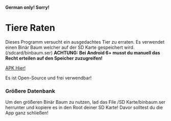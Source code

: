 **German only! Sorry!**

# Tiere Raten
Dieses Programm versucht ein ausgedachtes Tier zu erraten.
Es verwendet einen Binär Baum welcher auf der SD Karte gespeichert wird. (/sdcard/binbaum.ser)
**ACHTUNG: Bei Android 6+ musst du manuell das Recht erteilen auf den Speicher zuzugreifen!**

[APK Hier!](https://github.com/timia2109/Tiere-Raten/raw/master/app/build/outputs/apk/app-debug.apk)

Es ist Open-Source und frei verwendbar!

### Größere Datenbank
Um den größeren Binär Baum zu nutzen, lad das File /SD Karte/binbaum.ser herrunter und kopiere es in den Root deiner SD Karte!
Davor solltest du die App ganz schließen!


